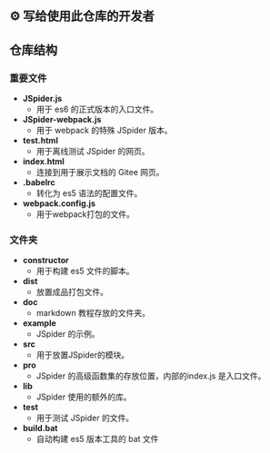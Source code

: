 ## :gear: 写给使用此仓库的开发者

## 仓库结构
### 重要文件
- **JSpider.js** 
    - 用于 es6 的正式版本的入口文件。
- **JSpider-webpack.js** 
    - 用于 webpack 的特殊 JSpider 版本。
- **test.html**
    - 用于离线测试 JSpider 的网页。
- **index.html** 
    - 连接到用于展示文档的 Gitee 网页。
- **.babelrc** 
    - 转化为 es5 语法的配置文件。
- **webpack.config.js** 
    - 用于webpack打包的文件。

### 文件夹
- **constructor** 
    - 用于构建 es5 文件的脚本。
- **dist**
    - 放置成品打包文件。
- **doc**
    - markdown 教程存放的文件夹。
- **example**
    - JSpider 的示例。
- **src**
    - 用于放置JSpider的模块。
- **pro**
    - JSpider 的高级函数集的存放位置，内部的index.js 是入口文件。
- **lib**
    - JSpider 使用的额外的库。
- **test**
    - 用于测试 JSpider 的文件。
- **build.bat**
    - 自动构建 es5 版本工具的 bat 文件